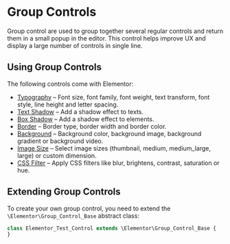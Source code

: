 # Group Controls

Group control are used to group together several regular controls and return them in a small popup in the editor. This control helps improve UX and display a large number of controls in single line.

## Using Group Controls

The following controls come with Elementor:

* [Typography](./classes/group-control-typography) – Font size, font family, font weight, text transform, font style, line height and letter spacing.
* [Text Shadow](./classes/group-control-text-shadow) – Add a shadow effect to texts.
* [Box Shadow](./classes/group-control-box-shadow) – Add a shadow effect to elements.
* [Border](./classes/group-control-border) – Border type, border width and border color.
* [Background](./classes/group-control-background) – Background color, background image, background gradient or background video.
* [Image Size](./classes/group-control-image-size) – Select image sizes (thumbnail, medium, medium_large, large) or custom dimension.
* [CSS Filter](./classes/group-control-css-filter) – Apply CSS filters like blur, brightens, contrast, saturation or hue.

## Extending Group Controls

To create your own group control, you need to extend the `\Elementor\Group_Control_Base` abstract class:

```php {1}
class Elementor_Test_Control extends \Elementor\Group_Control_Base {
}
```
